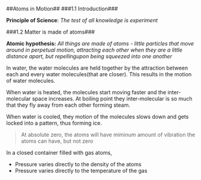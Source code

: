 ##Atoms in Motion##
###1.1 Introduction###

__Principle of Science__: _The test of all knowledge is experiment_

###1.2 Matter is made of atoms###

__Atomic hypothesis:__ _All things are made of atoms - little particles that move around in perpetual motion, attracting each other when they are a little distance apart, but repellingupon being squeezed into one another_

In water, the water molecules are held together by the attraction between each and every water molecules(that are closer). This results in the motion of water molecules. 

When water is heated, the molecules start moving faster and the inter-molecular space increases. At boiling point they inter-molecular is so much that they fly away from each other forming steam.

When water is cooled, they motion of the molecules slows down and gets locked into a pattern, thus forming ice.

>At absolute zero, the atoms will have miminum amount of vibration the atoms can have, but not zero

In a closed container filled with gas atoms,

* Pressure varies directly to the density of the atoms
* Pressure varies directly to the temperature of the gas